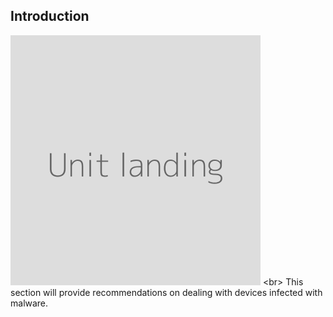 
## Introduction

![](unit.png)
&lt;br&gt;
This section will provide recommendations on dealing with devices infected with malware.
